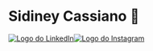 # Sidiney Cassiano 👋
[![Logo do LinkedIn](https://i.ibb.co/RyZx12b/linkedin.png)](https://www.linkedin.com/in/sidiney-cassiano)[![Logo do Instagram](https://i.ibb.co/qkGSp1D/instagram.png)](https://instagram.com/sidy.dev)
<!--
**sidyjw/sidyjw** is a ✨ _special_ ✨ repository because its `README.md` (this file) appears on your GitHub profile.

Here are some ideas to get you started:

- 🔭 I’m currently working on ...
- 🌱 I’m currently learning ...
- 👯 I’m looking to collaborate on ...
- 🤔 I’m looking for help with ...
- 💬 Ask me about ...
- 📫 How to reach me: ...
- 😄 Pronouns: ...
- ⚡ Fun fact: ...
-->
